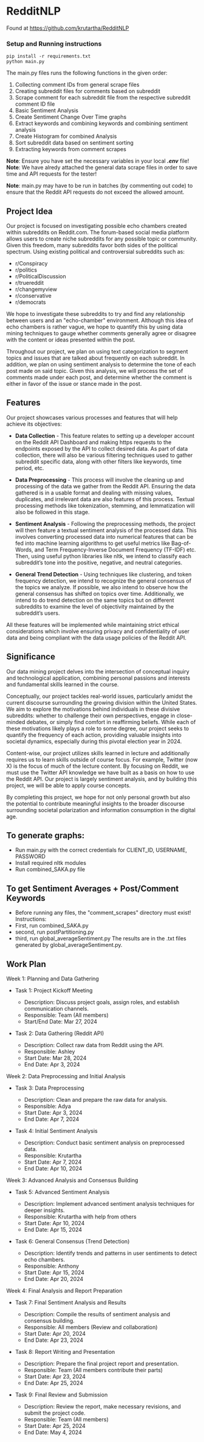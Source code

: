 # RedditNLP
Found at https://github.com/krutartha/RedditNLP

### Setup and Running instructions
```
pip install -r requirements.txt
python main.py
```

The main.py files runs the following functions in the given order:

1. Collecting comment IDs from general scrape files
2. Creating subreddit files for comments based on subreddit
3. Scrape comment for each subreddit file from the respective subreddit comment ID file
4. Basic Sentiment Analysis
5. Create Sentiment Change Over Time graphs
6. Extract keywords and combining keywords and combining sentiment analysis
7. Create Histogram for combined Analysis
8. Sort subreddit data based on sentiment sorting
9. Extracting keywords from comment scrapes

**Note**: Ensure you have set the necessary variables in your local ***.env*** file!
**Note**: We have alredy attached the general data scrape files in order to save time and API requests for the tester!




**Note**: main.py may have to be run in batches (by commenting out code) to ensure that the Reddit API requests do not exceed the allowed amount. 

## Project Idea

Our project is focused on investigating possible echo chambers created within subreddits on Reddit.com. The forum-based social media platform allows users to create niche subreddits for any possible topic or community. Given this freedom, many subreddits favor both sides of the political spectrum. Using existing political and controversial subreddits such as:
* r/Conspiracy
* r/politics
* r/PoliticalDiscussion
* r/truereddit
* r/changemyview
* r/conservative 
* r/democrats

We hope to investigate these subreddits to try and find any relationship between users and an "echo-chamber" environment. Although this idea of echo chambers is rather vague, we hope to quantify this by using data mining techniques to gauge whether comments generally agree or disagree with the content or ideas presented within the post. 

Throughout our project, we plan on using text categorization to segment topics and issues that are talked about frequently on each subreddit. In addition, we plan on using sentiment analysis to determine the tone of each post made on said topic. Given this analysis, we will process the set of comments made under each post, and determine whether the comment is either in favor of the issue or stance made in the post.

## Features

Our project showcases various processes and features that will help achieve its objectives:

* **Data Collection** - This feature relates to setting up a developer account on the Reddit API Dashboard and making https requests to the endpoints exposed by the API to collect desired data. As part of data collection, there will also be various filtering techniques used to gather subreddit specific data, along with other filters like keywords, time period, etc. 

* **Data Preprocessing** - This process will involve the cleaning up and processing of the data we gather from the Reddit API. Ensuring the data gathered is in a usable format and dealing with missing values, duplicates, and irrelevant data are also features of this process.  Textual processing methods like tokenization, stemming, and lemmatization will also be followed in this stage. 

* **Sentiment Analysis** - Following the preprocessing methods, the project will then feature a textual sentiment analysis of the processed data. This involves converting processed data into numerical features that can be fed into machine learning algorithms to get useful metrics like Bag-of-Words, and Term Frequency-Inverse Document Frequency (TF-IDF) etc. Then, using useful python libraries like nltk, we intend to classify each subreddit’s tone into the positive, negative, and neutral categories. 

* **General Trend Detection** - Using techniques like clustering, and token frequency detection, we intend to recognize the general consensus of the topics we analyze. If possible, we also intend to observe how the general consensus has shifted on topics over time. Additionally, we intend to do trend detection on the same topics but on different subreddits to examine the level of objectivity maintained by the subreddit’s users. 

All these features will be implemented while maintaining strict ethical considerations which involve ensuring privacy and confidentiality of user data and being compliant with the data usage policies of the Reddit API.  

## Significance

Our data mining project delves into the intersection of conceptual inquiry and technological application, combining personal passions and interests and fundamental skills learned in the course. 

Conceptually, our project tackles real-world issues, particularly amidst the current discourse surrounding the growing division within the United States. We aim to explore the motivations behind individuals in these divisive subreddits: whether to challenge their own perspectives, engage in close-minded debates, or simply find comfort in reaffirming beliefs. While each of these motivations likely plays a role to some degree, our project seeks to quantify the frequency of each action, providing valuable insights into societal dynamics, especially during this pivotal election year in 2024. 

Content-wise, our project utilizes skills learned in lecture and additionally requires us to learn skills outside of course focus. For example, Twitter (now X) is the focus of much of the lecture content. By focusing on Reddit, we must use the Twitter API knowledge we have built as a basis on how to use the Reddit API. Our project is largely sentiment analysis, and by building this project, we will be able to apply course concepts.

By completing this project, we hope for not only personal growth but also the potential to contribute meaningful insights to the broader discourse surrounding societal polarization and information consumption in the digital age. 


## To generate graphs:

- Run main.py with the correct credentials for CLIENT_ID, USERNAME, PASSWORD
- Install required nltk modules
- Run combined_SAKA.py file

## To get Sentiment Averages + Post/Comment Keywords
- Before running any files, the "comment_scrapes" directory must exist!
Instructions: 
- First, run combined_SAKA.py
- second, run postPartitioning.py
- third, run global_averageSentiment.py
The results are in the .txt files generated by global_averageSentiment.py.

## Work Plan

Week 1: Planning and Data Gathering
- Task 1: Project Kickoff Meeting
  - Description: Discuss project goals, assign roles, and establish communication channels.
  - Responsible: Team (All members)
  - Start/End Date: Mar 27, 2024
 
- Task 2: Data Gathering (Reddit API)
  - Description: Collect raw data from Reddit using the API.
  - Responsible: Ashley
  - Start Date: Mar 28, 2024
  - End Date: Apr 3, 2024

Week 2: Data Preprocessing and Initial Analysis
- Task 3: Data Preprocessing
  - Description: Clean and prepare the raw data for analysis.
  - Responsible: Adya
  - Start Date: Apr 3, 2024
  - End Date: Apr 7, 2024

- Task 4: Initial Sentiment Analysis
  - Description: Conduct basic sentiment analysis on preprocessed data.
  - Responsible: Krutartha
  - Start Date: Apr 7, 2024
  - End Date: Apr 10, 2024

Week 3: Advanced Analysis and Consensus Building
- Task 5: Advanced Sentiment Analysis
  - Description: Implement advanced sentiment analysis techniques for deeper insights.
  - Responsible: Krutartha with help from others
  - Start Date: Apr 10, 2024
  - End Date: Apr 15, 2024

- Task 6: General Consensus (Trend Detection)
  - Description: Identify trends and patterns in user sentiments to detect echo chambers.
  - Responsible: Anthony
  - Start Date: Apr 15, 2024
  - End Date: Apr 20, 2024

Week 4: Final Analysis and Report Preparation
- Task 7: Final Sentiment Analysis and Results
  - Description: Compile the results of sentiment analysis and consensus building.
  - Responsible: All members (Review and collaboration)
  - Start Date: Apr 20, 2024
  - End Date: Apr 23, 2024

- Task 8: Report Writing and Presentation
  - Description: Prepare the final project report and presentation.
  - Responsible: Team (All members contribute their parts)
  - Start Date: Apr 23, 2024
  - End Date: Apr 25, 2024

- Task 9: Final Review and Submission
  - Description: Review the report, make necessary revisions, and submit the project code.
  - Responsible: Team (All members)
  - Start Date: Apr 25, 2024
  - End Date: May 4, 2024




